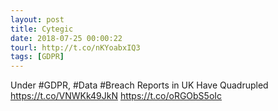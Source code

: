 ```yaml
---
layout: post
title: Cytegic
date: 2018-07-25 00:00:22
tourl: http://t.co/nKYoabxIQ3
tags: [GDPR]
---
```

Under #GDPR, #Data #Breach Reports in UK Have Quadrupled
https://t.co/VNWKk49JkN https://t.co/oRGObS5oIc